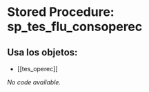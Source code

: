 # Stored Procedure: sp_tes_flu_consoperec

## Usa los objetos:
- [[tes_operec]]

*No code available.*
